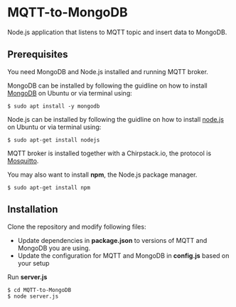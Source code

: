 # MQTT-to-MongoDB
Node.js application that listens to MQTT topic and insert data to MongoDB.

## Prerequisites
You need MongoDB and Node.js installed and running MQTT broker.

MongoDB can be installed by following the guidline on how to install 
[MongoDB](https://www.digitalocean.com/community/tutorials/how-to-install-mongodb-on-ubuntu-18-04)
on Ubuntu or via terminal using:
```shell
$ sudo apt install -y mongodb
```

Node.js can be installed by following the guidline on how to install 
[node.js](https://www.digitalocean.com/community/tutorials/how-to-install-node-js-on-ubuntu-18-04)
on Ubuntu or via terminal using:
```shell
$ sudo apt-get install nodejs
```

MQTT broker is installed together with a Chirpstack.io, the protocol is [Mosquitto](https://mosquitto.org/).

You may also want to install **npm**, the Node.js package manager.
```shell
$ sudo apt-get install npm
```

## Installation
Clone the repository and modify following files:

  - Update dependencies in **package.json** to versions of MQTT and MongoDB you are using.
  - Update the configuration for MQTT and MongoDB in **config.js** based on your setup

Run **server.js**
```shell
$ cd MQTT-to-MongoDB
$ node server.js
```
